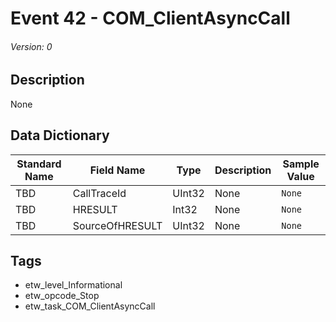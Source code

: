 # Event 42 - COM_ClientAsyncCall
###### Version: 0

## Description
None

## Data Dictionary
|Standard Name|Field Name|Type|Description|Sample Value|
|---|---|---|---|---|
|TBD|CallTraceId|UInt32|None|`None`|
|TBD|HRESULT|Int32|None|`None`|
|TBD|SourceOfHRESULT|UInt32|None|`None`|

## Tags
* etw_level_Informational
* etw_opcode_Stop
* etw_task_COM_ClientAsyncCall